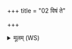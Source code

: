 +++
title = "02 विषं ते"

+++
<details><summary>मूलम् (WS)</summary>

विषं ते तोक्म रोहयन्तो ऽब्रुवन् विषं कुम्भे ऽव स्रव ।  
विषं त आमनसुरे विषं त्वं हस्त आहिता  
विषं प्रतिहिता भव॥ २ ॥  
सिंहस्ते अस्तु तण्डुलो व्याघ्रः पर्योदनम् ।  
पृदाकूरस्तु नग्नहुर्वृकस्य हृदि सं स्रव ॥ ३ ॥
</details>